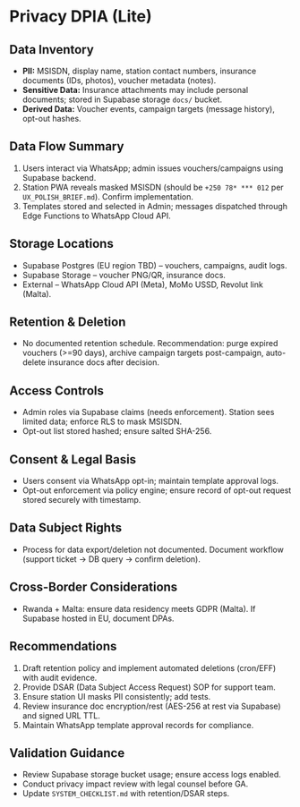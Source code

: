 # Privacy DPIA (Lite)

## Data Inventory

- **PII:** MSISDN, display name, station contact numbers, insurance documents
  (IDs, photos), voucher metadata (notes).
- **Sensitive Data:** Insurance attachments may include personal documents;
  stored in Supabase storage `docs/` bucket.
- **Derived Data:** Voucher events, campaign targets (message history), opt-out
  hashes.

## Data Flow Summary

1. Users interact via WhatsApp; admin issues vouchers/campaigns using Supabase
   backend.
2. Station PWA reveals masked MSISDN (should be `+250 78* *** 012` per
   `UX_POLISH_BRIEF.md`). Confirm implementation.
3. Templates stored and selected in Admin; messages dispatched through Edge
   Functions to WhatsApp Cloud API.

## Storage Locations

- Supabase Postgres (EU region TBD) – vouchers, campaigns, audit logs.
- Supabase Storage – voucher PNG/QR, insurance docs.
- External – WhatsApp Cloud API (Meta), MoMo USSD, Revolut link (Malta).

## Retention & Deletion

- No documented retention schedule. Recommendation: purge expired vouchers (>=90
  days), archive campaign targets post-campaign, auto-delete insurance docs
  after decision.

## Access Controls

- Admin roles via Supabase claims (needs enforcement). Station sees limited
  data; enforce RLS to mask MSISDN.
- Opt-out list stored hashed; ensure salted SHA-256.

## Consent & Legal Basis

- Users consent via WhatsApp opt-in; maintain template approval logs.
- Opt-out enforcement via policy engine; ensure record of opt-out request stored
  securely with timestamp.

## Data Subject Rights

- Process for data export/deletion not documented. Document workflow (support
  ticket → DB query → confirm deletion).

## Cross-Border Considerations

- Rwanda + Malta: ensure data residency meets GDPR (Malta). If Supabase hosted
  in EU, document DPAs.

## Recommendations

1. Draft retention policy and implement automated deletions (cron/EFF) with
   audit evidence.
2. Provide DSAR (Data Subject Access Request) SOP for support team.
3. Ensure station UI masks PII consistently; add tests.
4. Review insurance doc encryption/rest (AES-256 at rest via Supabase) and
   signed URL TTL.
5. Maintain WhatsApp template approval records for compliance.

## Validation Guidance

- Review Supabase storage bucket usage; ensure access logs enabled.
- Conduct privacy impact review with legal counsel before GA.
- Update `SYSTEM_CHECKLIST.md` with retention/DSAR steps.
